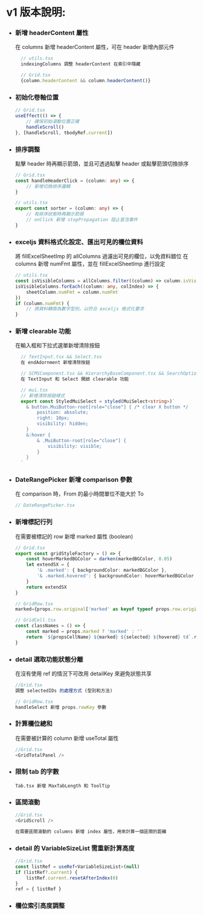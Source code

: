 # v1 版本說明:

-   ### 新增 headerContent 屬性

    在 columns 新增 headerContent 屬性，可在 header 新增內部元件

    ```typescript
      // utils.tsx
      indexingColumns 調整 headerContent 在索引中隱藏

      // Grid.tsx
      {column.headerContent && column.headerContent()}
    ```

-   ### 初始化卷軸位置

    ```typescript
    // Grid.tsx
    useEffect(() => {
        // 確保初始滾動位置正確
        handleScroll()
    }, [handleScroll, tbodyRef.current])
    ```

-   ### 排序調整

    點擊 header 時再顯示箭頭，並且可透過點擊 header 或點擊箭頭切換排序

    ```typescript
    // Grid.tsx
    const handleHeaderClick = (column: any) => {
        // 新增切換排序邏輯
    }

    // utils.tsx
    export const sorter = (column: any) => {
        // 有排序狀態時再顯示箭頭
        // onClick 新增 stopPropagation 阻止冒泡事件
    }
    ```

-   ### exceljs 資料格式化設定、匯出可見的欄位資料

    將 fillExcelSheetImp 的 allColumns 過濾出可見的欄位，以免資料錯位
    在 columns 新增 numFmt 屬性，並在 fillExcelSheetImp 進行設定

    ```typescript
    // utils.tsx
    const isVisibleColumns = allColumns.filter((column) => column.isVisible)
    isVisibleColumns.forEach((column: any, colIndex) => {
        sheetColumn.numFmt = column.numFmt
    })
    if (column.numFmt) {
        // 將資料轉換為數字型別，以符合 exceljs 格式化要求
    }
    ```

-   ### 新增 clearable 功能

    在輸入框和下拉式選單新增清除按鈕

    ```typescript
      // TextInput.tsx && Select.tsx
      在 endAdornment 新增清除按鈕

      // SCMSComponent.tsx && HierarchyBaseComponent.tsx && SearchOption.tsx
      在 TextInput 和 Select 開啟 clearable 功能

      // mui.tsx
      // 新增清除按鈕樣式
      export const StyledMuiSelect = styled(MuiSelect<string>)`
        & button.MuiButton-root[role="close"] { /* clear X button */
            position: absolute;
            right: 10px;
            visibility: hidden;
        }
        &:hover {
            & .MuiButton-root[role="close"] {
                visibility: visible;
            }
        }
      `
    ```

-   ### DateRangePicker 新增 comparison 參數

    在 comparison 時，From 的最小時間單位不能大於 To

    ```typescript
    // DateRangePicker.tsx
    ```

-   ### 新增標記行列

    在需要被標記的 row 新增 marked 屬性 (boolean)

    ```typescript
    // Grid.tsx
    export const gridStyleFactory = () => {
        const hoverMarkedBGColor = darken(markedBGColor, 0.05)
        let extendSX = {
            '& .marked': { backgroundColor: markedBGColor },
            '& .marked.hovered': { backgroundColor: hoverMarkedBGColor },
        }
        return extendSX
    }

    // GridRow.tsx
    marked={props.row.original['marked' as keyof typeof props.row.original]}

    // GridCell.tsx
    const classNames = () => {
        const marked = props.marked ? 'marked' : ''
        return `${propsCellName} ${marked} ${selected} ${hovered} td`.replaceAll('  ', ' ').trim()
    }
    ```

-   ### detail 選取功能狀態分離

    在沒有使用 ref 的情況下可改用 detailKey 來避免狀態共享

    ```typescript
    //Grid.tsx
    調整 selectedIDs 的處理方式 (型別和方法)

    // GridRow.tsx
    handleSelect 新增 props.rowKey 參數
    ```

-   ### 計算欄位總和

    在需要被計算的 column 新增 useTotal 屬性

    ```typescript
    //Grid.tsx
    <GridTotalPanel />
    ```

-   ### 限制 tab 的字數

    ```
    Tab.tsx 新增 MaxTabLength 和 ToolTip
    ```

-   ### 區間滾動

    ```typescript
    //Grid.tsx
    <GridScroll />

    在需要區間滾動的 columns 新增 index 屬性，用來計算一個區間的距離
    ```

-   ### detail 的 VariableSizeList 需重新計算高度

    ```typescript
    //Grid.tsx
    const listRef = useRef<VariableSizeList>(null)
    if (listRef?.current) {
        listRef.current.resetAfterIndex(0)
    }
    ref = { listRef }
    ```

-   ### 欄位索引高度調整

